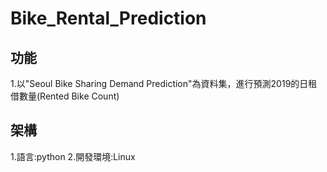 # Bike_Rental_Prediction

## 功能

1.以"Seoul Bike Sharing Demand Prediction"為資料集，進行預測2019的日租借數量(Rented Bike Count)

## 架構

1.語言:python
2.開發環境:Linux